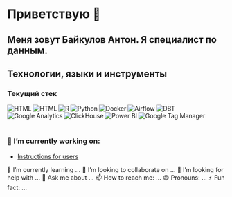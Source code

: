# Приветствую 👋
## Меня зовут Байкулов Антон. Я специалист по данным.

## Технологии, языки и инструменты

### Текущий стек
<img align="left" alt="HTML" title="HTML" src="https://img.shields.io/badge/HTML-151719?style=plastic&logo=html5" />
<img align="left" alt="HTML" title="HTML" src="https://img.shields.io/badge/CSS-151719?style=plastic&logo=css3" />
<img align="left" alt="R" title="R" src="https://img.shields.io/badge/R-151719?style=plastic&logo=R" />
<img align="left" alt="Python" title="Python" src="https://img.shields.io/badge/Python-151719?style=plastic&logo=python" />
<img align="left" alt="Docker" title="Docker" src="https://img.shields.io/badge/Docker-151719?style=plastic&logo=docker" />
<img align="left" alt="Airflow" title="Airflow" src="https://img.shields.io/badge/Airflow-151719?style=plastic&logo=Apache Airflow" />
<img align="left" alt="DBT" title="DBT" src="https://img.shields.io/badge/dbt-151719?style=plastic&logo=dbt" />
<img align="left" alt="Google Analytics" title="Google Analytics" src="https://img.shields.io/badge/Google Analytics-151719?style=plastic&logo=Google Analytics" />
<img align="left" alt="ClickHouse" title="ClickHouse" src="https://img.shields.io/badge/ClickHouse-151719?style=plastic&logo=ClickHouse" />
<img align="left" alt="Power BI" title="Power BI" src="https://img.shields.io/badge/Power BI-151719?style=plastic&logo=Power BI
" />
<img align="left" alt="Google Tag Manager" title="Google Tag Manager" src="https://img.shields.io/badge/Google Tag Manager-151719?style=plastic&logo=Google Tag Manager
" />

<br/>
<br/>
<br/>

### 🔭 I’m currently working on:
- [Instructions for users](https://github.com/baikulov/instructions/blob/master/Readme.md)

🌱 I’m currently learning ...
👯 I’m looking to collaborate on ...
🤔 I’m looking for help with ...
💬 Ask me about ...
📫 How to reach me: ...
😄 Pronouns: ...
⚡ Fun fact: ...

